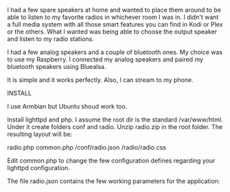 I had a few spare speakers at home and wanted to place them around to be able to listen to my favorite radios in whichever room I was in. I didn't want a full media system with all those smart features you can find in Kodi or Plex or the others. What I wanted was being able to choose the output speaker and listen to my radio stations.

I had a few analog speakers and a couple of bluetooth ones. My choice was to use my Raspberry. I connected my analog speakers and paired my bluetooth speakers using Bluealsa.

It is simple and it works perfectly. Also, I can stream to my phone.

INSTALL

I use Armbian but Ubuntu shoud work too.

Install lighttpd and php. I assume the root dir is the standard /var/www/html. Under it create folders conf and radio. Unzip radio.zip in the root folder. The resulting layout will be:

radio.php
common.php
  /conf/radio.json
  /radio/radio.css
  
Edit common.php to change the few configuration defines regarding your lighttpd configuration.

The file radio.json contains the few working parameters for the application:


